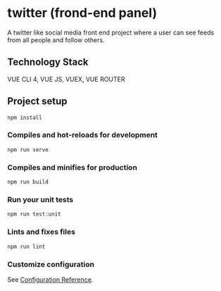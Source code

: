 # twitter (frond-end panel)

A twitter like social media front end project where a user can see feeds from all people and follow others.

## Technology Stack
VUE CLI 4, VUE JS, VUEX, VUE ROUTER

## Project setup
```
npm install
```

### Compiles and hot-reloads for development
```
npm run serve
```

### Compiles and minifies for production
```
npm run build
```

### Run your unit tests
```
npm run test:unit
```

### Lints and fixes files
```
npm run lint
```

### Customize configuration
See [Configuration Reference](https://cli.vuejs.org/config/).
